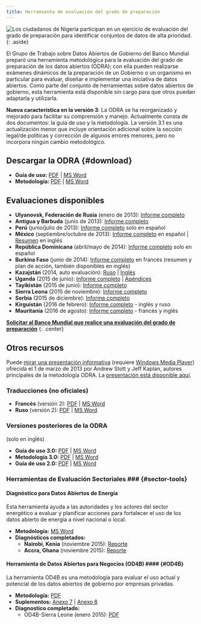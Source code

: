 ```yaml
---
title: Herramienta de evaluación del grado de preparación
---
```


![Los ciudadanos de Nigeria participan en un ejercicio de evaluación del
grado de preparación para identificar conjuntos de datos de alta
prioridad.](../docs/images/odra.jpg)
{: .aside}

El Grupo de Trabajo sobre Datos Abiertos de Gobierno del Banco Mundial preparó una herramienta
metodológica para la evaluación del grado de preparación de los datos abiertos (ODRA); con ella
pueden realizarse exámenes dinámicos de la preparación de un Gobierno o un organismo en particular
para evaluar, diseñar e implementar una iniciativa de datos abiertos. Como parte del conjunto de
herramientas sobre datos abiertos de gobierno, esta herramienta está disponible sin cargo para que
otros puedan adaptarla y utilizarla.

**Nueva característica en la versión 3**: La ODRA se ha reorganizado y mejorado para facilitar su
comprensión y manejo. Actualmente consta de dos documentos: la guía de uso y la metodología. La
versión 3.1 es una actualización menor que incluye orientación adicional sobre la sección legal/de
políticas y corrección de algunos errores menores, pero no incorpora ningún cambio metodológico.

## Descargar la ODRA   {#download}

* **Guía de uso:** [PDF](../docs/odra/odra_v3.1_userguide-en.pdf) \| [MS
  Word](../docs/odra/odra_v3.1_userguide-en.doc)
* **Metodología:** [PDF](../docs/odra/odra_v3.1_methodology-en.pdf) \|
  [MS Word](../docs/odra/odra_v3.1_methodology-en.doc)

## Evaluaciones disponibles

* **Ulyanovsk, Federación de Rusia** (enero de 2013): [Informe completo](../docs/odra/odra_ulyanovsk_web_final.doc)
* **Antigua y Barbuda** (junio de 2013): [Informe completo][1]
* **Perú** (junio/julio de 2013): [Informe completo](../docs/odra/odra-peru-final.pdf) solo en español
* **México** (septiembre/octubre de 2013): [Informe completo](../docs/odra/odra_mexico_complete.pdf) en español \|
  [Resumen](./docs/odra/odra_mexico_execsummary.pdf) en inglés
* **República Dominicana** (abril/mayo de 2014): [Informe completo](../docs/odra/odra_republica_dominicana.pdf) solo en español
* **Burkina Faso** (junio de 2014): [Informe completo](../docs/odra/odra-burkina-faso-final-fr.pdf) en francés
  (resumen y plan de acción, también disponibles en inglés)
* **Kazajstán** (2014, auto evaluación): [Ruso](../docs/odra/odra_kazakhstan-ru.docx) \| [Inglés](../docs/odra/odra_kazakhstan-en.docx)
* **Uganda** (2015 de junio): [Informe completo](../docs/odra/odra_uganda.pdf) \| [Apéndices](../docs/odra/odra_uganda_annexes.pdf)
* **Tayikistán** (2015 de junio): [Informe completo](http://cipi.tj/wp-content/uploads/2015/09/En_ODRATajikistan_2015.pdf)
* **Sierra Leona** (2015 de noviembre): [Informe completo](../docs/odra/odra_sierra_leone.pdf)
* **Serbia** (2015 de diciembre): [Informe completo](http://www.rs.undp.org/content/serbia/en/home/library/democratic_governance/open-data-readiness-assesment-)
* **Kirguistán** (2016 de febrero): [Informe completo](http://www.kg.undp.org/content/kyrgyzstan/en/home/library/democratic_governance/odra) - inglés y ruso
* **Mauritania** (2016 de agosto): [Informe completo](../docs/odra/odra_mauritania.pdf) - francés y inglés

**[Solicitar al Banco Mundial que realice una evaluación del grado de preparación][contact]**
{: .center}

## Otros recursos

Puede [mirar una presentación informativa][od-presentation] (requiere [Windows Media Player][wmp]) ofrecida el 1 de marzo de
2013 por Andrew Stott y Jeff Kaplan, autores principales de la metodología ODRA. La [presentación
está disponible aquí][od-briefing].

### Traducciones (no oficiales)

* **Francés** (versión 2): [PDF](../docs/odra/odra_v1-fr.pdf) \| [MS
  Word](../docs/odra/odra_v1-en.docx)
* **Ruso** (versión 2): [PDF](../docs/odra/odra_v2-ru.pdf) \| [MS
  Word](../docs/odra/odra_v2-ru.docx)

### Versiones posteriores de la ODRA

(solo en inglés)

* **Guía de uso 3.0:** [PDF](../docs/odra/odra_v3_userguide-en.pdf) \|
  [MS Word](../docs/odra/odra_v3_userguide-en.doc)
* **Metodología 3.0:** [PDF](../docs/odra/odra_v3_methodology-en.pdf) \|
  [MS Word](../docs/odra/odra_v3_methodology-en.doc)
* **Guía de uso 2.0:** [PDF](../docs/odra/odra_v2-en.pdf) \| [MS
  Word](../docs/odra/odra_v2-en.doc)


### Herramientas de Evaluación Sectoriales ### {#sector-tools}

#### Diagnóstico para Datos Abiertos de Energía

Esta herramienta ayuda a las autoridades y los actores del sector energético a evaluar y planificar
acciones para fortalecer el uso de los datos abierto de energía a nivel nacional o local.

* **Metodología:** [MS Word](../docs/odra/odra_energy_v1_methodology-en.docx)
* **Diagnósticos completados:**
  * **Nairobi, Kenia** (noviembre 2015): [Reporte](../docs/odra/odra_energy-nairobi.pdf)
  * **Accra, Ghana** (noviembre 2015): [Reporte](../docs/odra/odra_energy-accra.pdf)

#### Herramienta de Datos Abiertos para Negocios (OD4B) #### {#OD4B}

La herramienta OD4B es una metodología para evaluar el uso actual y potencial de los datos abiertos
de gobierno por empresas privadas. 

* **Metodología:** [PDF](../docs/odra/od4b_v2.8-en.pdf)
* **Suplementos:** [Anexo 7](../docs/odra/od4b_v2.8_annex7.xlsx) \| [Anexo 8](../docs/odra/od4b_v2.8_annex8.xlsx)
* **Diagnostico completado:**
  * OD4B-Sierra Leone (enero 2015): [PDF](../docs/odra/od4b_sierra_leone.pdf)




[1]: http://documents.worldbank.org/curated/en/2013/06/19584052/open-data-readiness-assessment-prepared-government-antigua-barbuda

[od-presentation]: mms://wbmswebcast1.worldbank.org/DEC/2013-03-01/OD_RA_Briefing.wmv
[od-briefing]: ../docs/odra/2013-03-01_0900_open_data-odra_briefing.pdf

[wmp]: http://windows.microsoft.com/en-us/windows/windows-media-player
[contact]: mailto:opengovdata@worldbank.org
